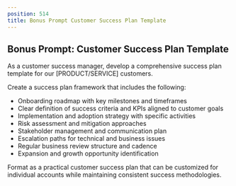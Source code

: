 ```yaml
---
position: 514
title: Bonus Prompt Customer Success Plan Template
---
```


## Bonus Prompt: Customer Success Plan Template

As a customer success manager, develop a comprehensive success plan template for our [PRODUCT/SERVICE] customers.





Create a success plan framework that includes the following:



- Onboarding roadmap with key milestones and timeframes
- Clear definition of success criteria and KPIs aligned to customer goals
- Implementation and adoption strategy with specific activities
- Risk assessment and mitigation approaches
- Stakeholder management and communication plan
- Escalation paths for technical and business issues
- Regular business review structure and cadence
- Expansion and growth opportunity identification




Format as a practical customer success plan that can be customized for individual accounts while maintaining consistent success methodologies.
